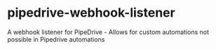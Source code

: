 # pipedrive-webhook-listener
A webhook listener for PipeDrive - Allows for custom automations not possible in Pipedrive automations
